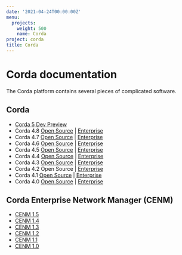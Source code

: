 ```yaml
---
date: '2021-04-24T00:00:00Z'
menu:
  projects:
    weight: 500
    name: Corda
project: corda
title: Corda
---
```


# Corda documentation

The Corda platform contains several pieces of complicated software.

## Corda

* [Corda 5 Dev Preview](corda/5.0-dev-preview-1.html)
* Corda 4.8 [Open Source](corda/4.8/open-source.html) | [Enterprise](corda/4.8/enterprise.html)
* Corda 4.7 [Open Source](corda/4.7/open-source.html) | [Enterprise](corda/4.7/enterprise.html)
* Corda 4.6 [Open Source](corda/4.6/open-source.html) | [Enterprise](corda/4.6/enterprise.html)
* Corda 4.5 [Open Source](corda/4.5/open-source.html) | [Enterprise](corda/4.5/enterprise.html)
* Corda 4.4 [Open Source](corda/4.4/open-source.html) | [Enterprise](corda/4.4/enterprise.html)
* Corda 4.3 [Open Source](corda/4.3/open-source.html) | [Enterprise](corda/4.3/enterprise.html)
* Corda 4.2 Open Source                               | [Enterprise](corda/4.2/enterprise.html)
* Corda 4.1 [Open Source](corda/4.1/open-source.html) | [Enterprise](corda/4.1/enterprise.html)
* Corda 4.0 [Open Source](corda/4.0/open-source.html) | [Enterprise](corda/4.0/enterprise.html)

## Corda Enterprise Network Manager (CENM)

* [CENM 1.5](corda/1.5/cenm.html)
* [CENM 1.4](corda/1.4/cenm.html)
* [CENM 1.3](corda/1.3/cenm.html)
* [CENM 1.2](corda/1.2/cenm.html)
* [CENM 1.1](corda/1.1/cenm.html)
* [CENM 1.0](corda/1.0/cenm.html)
